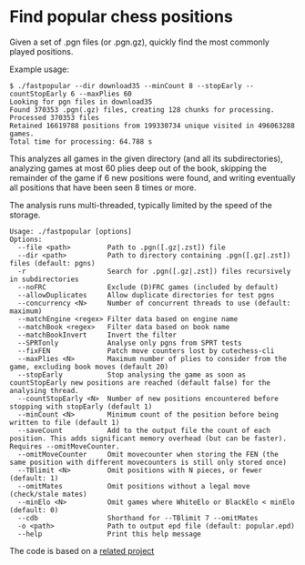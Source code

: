 # Find popular chess positions

Given a set of .pgn files (or .pgn.gz), quickly find the most commonly played positions.

Example usage:

```
$ ./fastpopular --dir download35 --minCount 8 --stopEarly --countStopEarly 6 --maxPlies 60 
Looking for pgn files in download35
Found 370353 .pgn(.gz) files, creating 128 chunks for processing.
Processed 370353 files
Retained 16619788 positions from 199330734 unique visited in 496063288 games.
Total time for processing: 64.788 s
```

This analyzes all games in the given directory (and all its subdirectories), analyzing games at most 60 plies deep out of the book,
skipping the remainder of the game if 6 new positions were found, and writing eventually all positions that have been seen 8 times or more.

The analysis runs multi-threaded, typically limited by the speed of the storage.

```
Usage: ./fastpopular [options]
Options:
  --file <path>         Path to .pgn([.gz|.zst]) file
  --dir <path>          Path to directory containing .pgn([.gz|.zst]) files (default: pgns)
  -r                    Search for .pgn([.gz|.zst]) files recursively in subdirectories
  --noFRC               Exclude (D)FRC games (included by default)
  --allowDuplicates     Allow duplicate directories for test pgns
  --concurrency <N>     Number of concurrent threads to use (default: maximum)
  --matchEngine <regex> Filter data based on engine name
  --matchBook <regex>   Filter data based on book name
  --matchBookInvert     Invert the filter
  --SPRTonly            Analyse only pgns from SPRT tests
  --fixFEN              Patch move counters lost by cutechess-cli
  --maxPlies <N>        Maximum number of plies to consider from the game, excluding book moves (default 20)
  --stopEarly           Stop analysing the game as soon as countStopEarly new positions are reached (default false) for the analysing thread.
  --countStopEarly <N>  Number of new positions encountered before stopping with stopEarly (default 1)
  --minCount <N>        Minimum count of the position before being written to file (default 1)
  --saveCount           Add to the output file the count of each position. This adds significant memory overhead (but can be faster). Requires --omitMoveCounter.
  --omitMoveCounter     Omit movecounter when storing the FEN (the same position with different movecounters is still only stored once)
  --TBlimit <N>         Omit positions with N pieces, or fewer (default: 1)
  --omitMates           Omit positions without a legal move (check/stale mates)
  --minElo <N>          Omit games where WhiteElo or BlackElo < minElo (default: 0)
  --cdb                 Shorthand for --TBlimit 7 --omitMates
  -o <path>             Path to output epd file (default: popular.epd)
  --help                Print this help message
```

The code is based on a [related project](https://github.com/official-stockfish/WDL_model) 

